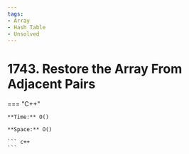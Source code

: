 ```yaml
---
tags:
- Array
- Hash Table
- Unsolved
---
```



# 1743. Restore the Array From Adjacent Pairs

=== "C++"

    **Time:** O()

    **Space:** O()

    ``` c++
    ```